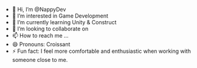 - 👋 Hi, I’m @NappyDev
- 👀 I’m interested in Game Development
- 🌱 I’m currently learning Unity & Construct
- 💞️ I’m looking to collaborate on 
- 📫 How to reach me ...
- 😄 Pronouns: Croissant
- ⚡ Fun fact: I feel more comfortable and enthusiastic when working with someone close to me.

<!---
NappyDev/NappyDev is a ✨ special ✨ repository because its `README.md` (this file) appears on your GitHub profile.
You can click the Preview link to take a look at your changes.
--->
